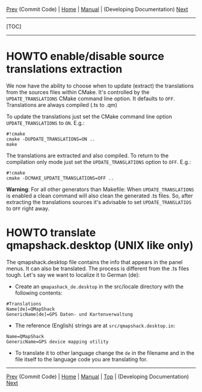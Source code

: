 [Prev](DeveloperCommitCode) (Commit Code) | [Home](Home) | [Manual](DocMain) | (Developing Documentation) [Next](DevelopingDocumentation)
- - -
[TOC]
- - -

# HOWTO enable/disable source translations extraction #
We now have the ability to choose when to update (extract) the
translations from the sources files within CMake. It's controlled by the `UPDATE_TRANSLATIONS` CMake command line option. It defaults to `OFF`. Translations are always compiled (.ts to .qm)
    
To update the translations just set the CMake command line option `UPDATE_TRANSLATIONS` to `ON`. E.g.: 
```
#!cmake
cmake -DUPDATE_TRANSLATIONS=ON ..
make

```
The translations are extracted and also compiled. To return to the compilation only mode just set the `UPDATE_TRANSLATIONS` option to `OFF`. E.g.:

```
#!cmake
cmake -DCMAKE_UPDATE_TRANSLATIONS=OFF ..
```
    
**Warning**: For all other generators than Makefile: When `UPDATE_TRANSLATIONS` is enabled a clean command will also clean the generated .ts files. So, after extracting the translations sources it's advisable to set `UPDATE_TRANSLATIOS` to `OFF` right away.

# HOWTO translate qmapshack.desktop (UNIX like only) #
The qmapshack.desktop file contains the info that appears in the panel menus. It can also be translated. The process is different from the .ts files tough. Let's say we want to localize it to German (de):

* Create an `qmapashack_de.desktop` in the src/locale directory with the following contents:

```
#Translations
Name[de]=QMapShack
GenericName[de]=GPS Daten- und Kartenverwaltung
```
* The reference (English) strings are at `src/qmapshack.desktop.in`:
```
Name=QMapShack
GenericName=GPS device mapping utility
```
* To translate it to other language change the `de` in the filename and in the file itself to the language code you are translating for.

- - -
[Prev](DeveloperCommitCode) (Commit Code) | [Home](Home) | [Manual](DocMain) | [Top](#) | (Developing Documentation) [Next](DevelopingDocumentation)
